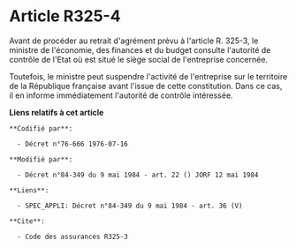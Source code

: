 # Article R325-4

Avant de procéder au retrait d'agrément prévu à l'article R. 325-3, le ministre de l'économie, des finances et du budget
consulte l'autorité de contrôle de l'Etat où est situé le siège social de l'entreprise concernée.

Toutefois, le ministre peut suspendre l'activité de l'entreprise sur le territoire de la République française avant l'issue
de cette constitution. Dans ce cas, il en informe immédiatement l'autorité de contrôle intéressée.

**Liens relatifs à cet article**

	**Codifié par**:

	  - Décret n°76-666 1976-07-16

	**Modifié par**:

	  - Décret n°84-349 du 9 mai 1984 - art. 22 () JORF 12 mai 1984

	**Liens**:

	  - SPEC_APPLI: Décret n°84-349 du 9 mai 1984 - art. 36 (V)

	**Cite**:

	  - Code des assurances R325-3
